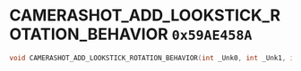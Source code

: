# CAMERASHOT_ADD_LOOKSTICK_ROTATION_BEHAVIOR `0x59AE458A`

```cpp
void CAMERASHOT_ADD_LOOKSTICK_ROTATION_BEHAVIOR(int _Unk0, int _Unk1, int _Unk2, int _Unk3, int _Unk4, int _Unk5, int _Unk6);
```